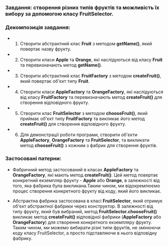 ### Завдання: створення різних типів фруктів та можливість їх вибору за допомогою класу FruitSelector.

### Декомпозиція завдання:

-
    1. Створити абстрактний клас **Fruit** з методом **getName()**, який повертає назву фрукту.
-
    2. Створити класи **Apple** та **Orange**, які наслідуються від класу **Fruit** та перевизначають метод **getName()**.
-
    3. Створити абстрактний клас **FruitFactory** з методом **createFruit()**, який повертає об'єкт типу **Fruit**.
-
    4. Створити класи **AppleFactory** та **OrangeFactory**, які наслідуються від класу **FruitFactory** та
       перевизначають метод **createFruit()** для створення відповідного фрукту.
-
    5. Створити клас **FruitSelector** з методом **chooseFruit()**, який приймає об'єкт типу **FruitFactory** та
       викликає його метод **createFruit()** для створення відповідного фрукту.
-
    6. Для демонстрації роботи програми, створити об'єкти **AppleFactory**, **OrangeFactory** та **FruitSelector**, та
       викликати метод **chooseFruit()** з кожним з фабрик для створення фруктів.

### Застосовані патерни:

- Фабричний метод застосований в класах **AppleFactory** та **OrangeFactory**, які мають метод **createFruit()**. Цей
  метод повертає конкретний екземпляр фрукту - **Apple** або **Orange**, в залежності від того, яка фабрика була
  викликана.Таким чином, ми відокремлюємо процес створення конкретного фрукту від коду, який його викликає.

- Абстрактна фабрика застосована в класі **FruitSelector**, який отримує об'єкт абстрактної фабрики через конструктор. В
  залежності від типу фрукту, який був вибраний, метод **FruitSelector.chooseFruit()** викликає метод **createFruit()**
  відповідної фабрики (**AppleFactory** або **OrangeFactory**) для створення конкретного екземпляру фрукту. Таким чином,
  ми можемо вибирати різні типи фруктів, не змінюючи коду класу FruitSelector, а просто підставляючи в нього відповідну
  фабрику.
